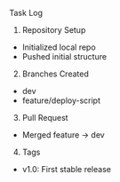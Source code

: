Task Log
1. Repository Setup
- Initialized local repo
- Pushed initial structure
  
 2. Branches Created
- dev
- feature/deploy-script

3. Pull Request
- Merged feature → dev

4. Tags
- v1.0: First stable release
